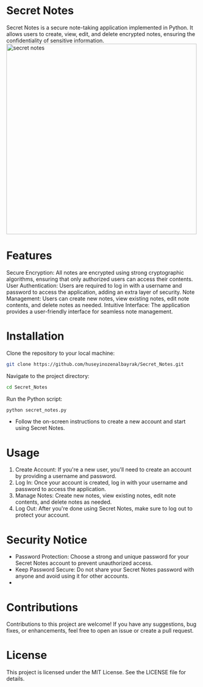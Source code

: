 # Secret Notes
Secret Notes is a secure note-taking application implemented in Python. It allows users to create, view, edit, and delete encrypted notes, ensuring the confidentiality of sensitive information.
<img width="499" alt="secret notes" src="https://github.com/huseyinozenalbayrak/Secret_Notes/assets/135959878/a387893b-bb66-4b30-982c-288f4ed6f797">

# Features
Secure Encryption: All notes are encrypted using strong cryptographic algorithms, ensuring that only authorized users can access their contents.
User Authentication: Users are required to log in with a username and password to access the application, adding an extra layer of security.
Note Management: Users can create new notes, view existing notes, edit note contents, and delete notes as needed.
Intuitive Interface: The application provides a user-friendly interface for seamless note management.

# Installation
Clone the repository to your local machine:
```bash
git clone https://github.com/huseyinozenalbayrak/Secret_Notes.git
```
Navigate to the project directory:
```bash
cd Secret_Notes
```

Run the Python script:
```bash
python secret_notes.py
```
- Follow the on-screen instructions to create a new account and start using Secret Notes.

# Usage
1. Create Account: If you're a new user, you'll need to create an account by providing a username and password.
2. Log In: Once your account is created, log in with your username and password to access the application.
3. Manage Notes: Create new notes, view existing notes, edit note contents, and delete notes as needed.
4. Log Out: After you're done using Secret Notes, make sure to log out to protect your account.
# Security Notice
- Password Protection: Choose a strong and unique password for your Secret Notes account to prevent unauthorized access.
- Keep Password Secure: Do not share your Secret Notes password with anyone and avoid using it for other accounts.
- 
# Contributions
Contributions to this project are welcome! If you have any suggestions, bug fixes, or enhancements, feel free to open an issue or create a pull request.

# License
This project is licensed under the MIT License. See the LICENSE file for details.
